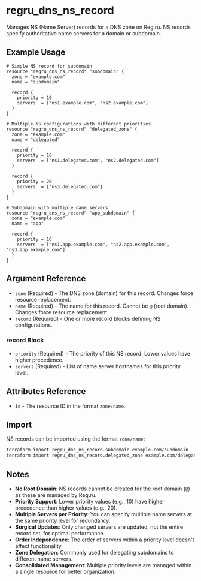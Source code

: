# regru_dns_ns_record

Manages NS (Name Server) records for a DNS zone on Reg.ru. NS records specify authoritative name servers for a domain or subdomain.

## Example Usage

```hcl
# Simple NS record for subdomain
resource "regru_dns_ns_record" "subdomain" {
  zone = "example.com"
  name = "subdomain"
  
  record {
    priority = 10
    servers  = ["ns1.example.com", "ns2.example.com"]
  }
}

# Multiple NS configurations with different priorities
resource "regru_dns_ns_record" "delegated_zone" {
  zone = "example.com"
  name = "delegated"
  
  record {
    priority = 10
    servers  = ["ns1.delegated.com", "ns2.delegated.com"]
  }
  
  record {
    priority = 20
    servers  = ["ns3.delegated.com"]
  }
}

# Subdomain with multiple name servers
resource "regru_dns_ns_record" "app_subdomain" {
  zone = "example.com"
  name = "app"
  
  record {
    priority = 10
    servers  = ["ns1.app.example.com", "ns2.app.example.com", "ns3.app.example.com"]
  }
}
```

## Argument Reference

- `zone` (Required) - The DNS zone (domain) for this record. Changes force resource replacement.
- `name` (Required) - The name for this record. Cannot be `@` (root domain). Changes force resource replacement.
- `record` (Required) - One or more record blocks defining NS configurations.

### record Block

- `priority` (Required) - The priority of this NS record. Lower values have higher precedence.
- `servers` (Required) - List of name server hostnames for this priority level.

## Attributes Reference

- `id` - The resource ID in the format `zone/name`.

## Import

NS records can be imported using the format `zone/name`:

```bash
terraform import regru_dns_ns_record.subdomain example.com/subdomain
terraform import regru_dns_ns_record.delegated_zone example.com/delegated
```

## Notes

- **No Root Domain**: NS records cannot be created for the root domain (`@`) as these are managed by Reg.ru.
- **Priority Support**: Lower priority values (e.g., 10) have higher precedence than higher values (e.g., 20).
- **Multiple Servers per Priority**: You can specify multiple name servers at the same priority level for redundancy.
- **Surgical Updates**: Only changed servers are updated, not the entire record set, for optimal performance.
- **Order Independence**: The order of servers within a priority level doesn't affect functionality.
- **Zone Delegation**: Commonly used for delegating subdomains to different name servers.
- **Consolidated Management**: Multiple priority levels are managed within a single resource for better organization.
